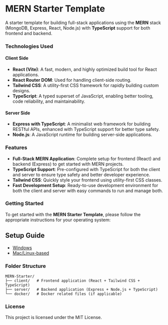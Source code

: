 # MERN Starter Template

A starter template for building full-stack applications using the **MERN** stack (MongoDB, Express, React, Node.js) with **TypeScript** support for both frontend and backend.

### Technologies Used

#### **Client Side**

- **React (Vite)**: A fast, modern, and highly optimized build tool for React applications.
- **React Router DOM**: Used for handling client-side routing.
- **Tailwind CSS**: A utility-first CSS framework for rapidly building custom designs.
- **TypeScript**: A typed superset of JavaScript, enabling better tooling, code reliability, and maintainability.

#### **Server Side**

- **Express with TypeScript**: A minimalist web framework for building RESTful APIs, enhanced with TypeScript support for better type safety.
- **Node.js**: A JavaScript runtime for building server-side applications.

### Features

- **Full-Stack MERN Application**: Complete setup for frontend (React) and backend (Express) to get started with MERN projects.
- **TypeScript Support**: Pre-configured with TypeScript for both the client and server to ensure type safety and better developer experience.
- **Tailwind CSS**: Quickly style your frontend using utility-first CSS classes.
- **Fast Development Setup**: Ready-to-use development environment for both the client and server with easy commands to run and manage both.

### Getting Started

To get started with the **MERN Starter Template**, please follow the appropriate instructions for your operating system:

## Setup Guide
- [Windows](./.github/WINDOWS.md)
- [Mac/Linux-based](./.github/MACOS.md)

### Folder Structure

```
MERN-Starter/
├── client/   # Frontend application (React + Tailwind CSS + TypeScript)
├── server/   # Backend application (Express + Node.js + TypeScript)
└── docker/   # Docker related files (if applicable)
```

### License

This project is licensed under the MIT License.
